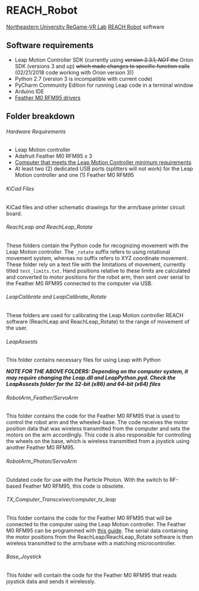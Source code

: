 # REACH_Robot
[Northeastern University ReGame-VR Lab](http://www.northeastern.edu/regamevrlab/) [REACH Robot](https://www.northeastern.edu/rise/presentations/motion-capture-based-robotic-interfaces-enhance-engagement-adherence-pediatric-rehabilitation/) software

## Software requirements
- Leap Motion Controller SDK (currently using ~~version 2.3.1, *NOT* the~~ Orion SDK (versions 3 and up) ~~which made changes to specific function calls~~ (02/21/2018 code working with Orion version 3))
- Python 2.7 (version 3 is incompatible with current code)
- PyCharm Community Edition for running Leap code in a terminal window
- Arduino IDE
- [Feather M0 RFM95 drivers](https://learn.adafruit.com/adafruit-feather-m0-radio-with-RFM95-packet-radio/setup)

## Folder breakdown

###### Hardware Requirements
- Leap Motion controller
- Adafruit Feather M0 RFM95 x 3
- [Computer that meets the Leap Motion Controller minimum requirements](https://support.leapmotion.com/hc/en-us/articles/223783668-What-are-the-system-requirements-)
- At least two (2) dedicated USB ports (splitters will not work) for the Leap Motion controller and one (1) Feather M0 RFM95

###### KiCad Files
KiCad files and other schematic drawings for the arm/base printer circuit board.

###### ReachLeap and ReachLeap_Rotate
These folders contain the Python code for recognizing movement with the Leap Motion controller. The ```_rotate``` suffix refers to using rotational movement system, whereas no suffix refers to XYZ coordinate movement. These folder rely on a text file with the limitations of movement, currently titled ```test_limits.txt```. Hand positions relative to these limits are calculated and converted to motor positions for the robot arm, then sent over serial to the Feather M0 RFM95 connected to the computer via USB.

###### LeapCalibrate and LeapCalibrate_Rotate
These folders are used for calibrating the Leap Motion controller REACH software (ReachLeap and ReachLeap_Rotate) to the range of movement of the user.

###### LeapAssests
This folder contains necessary files for using Leap with Python

**_NOTE FOR THE ABOVE FOLDERS: Depending on the computer system, it may require changing the Leap.dll and LeapPython.pyd. Check the LeapAssests folder for the 32-bit (x86) and 64-bit (x64) files_**

###### RobotArm_Feather/ServoArm
This folder contains the code for the Feather M0 RFM95 that is used to control the robot arm and the wheeled-base. The code receives the motor position data that was wireless transmitted from the computer and sets the motors on the arm accordingly. This code is also responsible for controlling the wheels on the base, which is wireless transmitted from a joystick using another Feather M0 RFM95.

###### RobotArm_Photon/ServoArm
Outdated code for use with the Particle Photon. With the switch to RF-based Feather M0 RFM95, this code is obsolete.

###### TX_Computer_Transceiver/computer_tx_leap
This folder contains the code for the Feather M0 RFM95 that will be connected to the computer using the Leap Motion controller. The Feather M0 RFM95 can be programmed with [this guide](https://learn.adafruit.com/adafruit-feather-m0-radio-with-RFM95-packet-radio/using-with-arduino-ide). The serial data containing the motor positions from the ReachLeap/ReachLeap_Rotate software is then wireless transmitted to the arm/base with a matching microcontroller.

###### Base_Joystick
This folder will contain the code for the Feather M0 RFM95 that reads joystick data and sends it wirelessly.
